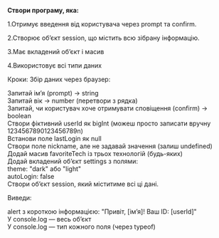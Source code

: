 **Створи програму, яка:**

1.Отримує введення від користувача через prompt та confirm.

2.Створює об’єкт session, що містить всю зібрану інформацію.

3.Має вкладений об’єкт і масив

4.Використовує всі типи даних

Кроки:
Збір даних через браузер:

Запитай ім’я (prompt) → string  
Запитай вік → number (перетвори з рядка)  
Запитай, чи користувач хоче отримувати сповіщення (confirm) → boolean  
Створи фіктивний userId як bigInt (можеш просто записати вручну 1234567890123456789n)  
Встанови поле lastLogin як null  
Створи поле nickname, але не задавай значення (залиш undefined)  
Додай масив favoriteTech із трьох технологій (будь-яких)  
Додай вкладений об’єкт settings з полями:  
theme: "dark" або "light"  
autoLogin: false  
Створи об’єкт session, який міститиме всі ці дані.  

Виведи:  

alert з короткою інформацією: "Привіт, [ім’я]! Ваш ID: [userId]"  
У console.log — весь обʼєкт  
У console.log — тип кожного поля (через typeof)  